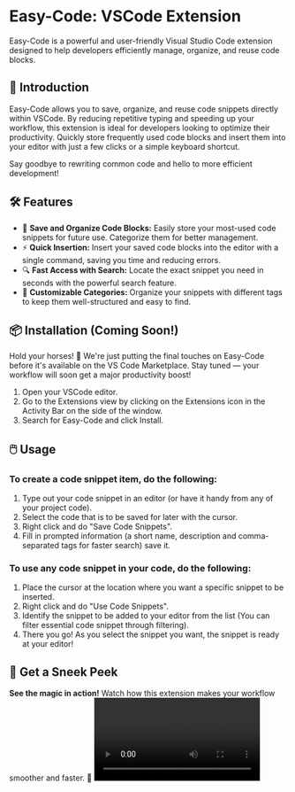 # Easy-Code: VSCode Extension

Easy-Code is a powerful and user-friendly Visual Studio Code extension designed to help developers efficiently manage, organize, and reuse code blocks.

## 🚀 Introduction

Easy-Code allows you to save, organize, and reuse code snippets directly within VSCode. By reducing repetitive typing and speeding up your workflow, this extension is ideal for developers looking to optimize their productivity. Quickly store frequently used code blocks and insert them into your editor with just a few clicks or a simple keyboard shortcut.

Say goodbye to rewriting common code and hello to more efficient development!

## 🛠️ Features

- 💾 **Save and Organize Code Blocks:** Easily store your most-used code snippets for future use. Categorize them for better management.
- ⚡ **Quick Insertion:** Insert your saved code blocks into the editor with a single command, saving you time and reducing errors.
- 🔍 **Fast Access with Search:** Locate the exact snippet you need in seconds with the powerful search feature.
- 📂 **Customizable Categories:** Organize your snippets with different tags to keep them well-structured and easy to find.

## 📦 Installation (Coming Soon!)

Hold your horses! 🐎 We're just putting the final touches on Easy-Code before it's available on the VS Code Marketplace. Stay tuned — your workflow will soon get a major productivity boost!

1. Open your VSCode editor.
2. Go to the Extensions view by clicking on the Extensions icon in the Activity Bar on the side of the window.
3. Search for Easy-Code and click Install.

## 🖱️ Usage

### To create a code snippet item, do the following:

1. Type out your code snippet in an editor (or have it handy from any of your project code).
2. Select the code that is to be saved for later with the cursor.
3. Right click and do "Save Code Snippets".
4. Fill in prompted information (a short name, description and comma-separated tags for faster search) save it.

### To use any code snippet in your code, do the following:

1. Place the cursor at the location where you want a specific snippet to be inserted.
2. Right click and do "Use Code Snippets".
3. Identify the snippet to be added to your editor from the list (You can filter essential code snippet through filtering).
4. There you go! As you select the snippet you want, the snippet is ready at your editor!

## 🎥 Get a Sneek Peek

**See the magic in action!** Watch how this extension makes your workflow smoother and faster. 🎯
![Watch the video](./media/easy-code-demo.mp4)